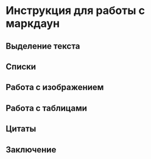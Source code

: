 # Инструкция для работы с маркдаун

## Выделение текста

## Списки

## Работа с изображением

## Работа с таблицами

## Цитаты

## Заключение